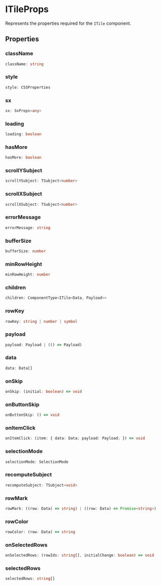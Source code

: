 # ITileProps

Represents the properties required for the `ITile` component.

## Properties

### className

```ts
className: string
```

### style

```ts
style: CSSProperties
```

### sx

```ts
sx: SxProps<any>
```

### loading

```ts
loading: boolean
```

### hasMore

```ts
hasMore: boolean
```

### scrollYSubject

```ts
scrollYSubject: TSubject<number>
```

### scrollXSubject

```ts
scrollXSubject: TSubject<number>
```

### errorMessage

```ts
errorMessage: string
```

### bufferSize

```ts
bufferSize: number
```

### minRowHeight

```ts
minRowHeight: number
```

### children

```ts
children: ComponentType<ITile<Data, Payload>>
```

### rowKey

```ts
rowKey: string | number | symbol
```

### payload

```ts
payload: Payload | (() => Payload)
```

### data

```ts
data: Data[]
```

### onSkip

```ts
onSkip: (initial: boolean) => void
```

### onButtonSkip

```ts
onButtonSkip: () => void
```

### onItemClick

```ts
onItemClick: (item: { data: Data; payload: Payload; }) => void
```

### selectionMode

```ts
selectionMode: SelectionMode
```

### recomputeSubject

```ts
recomputeSubject: TSubject<void>
```

### rowMark

```ts
rowMark: ((row: Data) => string) | ((row: Data) => Promise<string>)
```

### rowColor

```ts
rowColor: (row: Data) => string
```

### onSelectedRows

```ts
onSelectedRows: (rowIds: string[], initialChange: boolean) => void
```

### selectedRows

```ts
selectedRows: string[]
```
